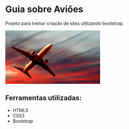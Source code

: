 # Guia sobre Aviões
Projeto para treinar criação de sites utilizando bootstrap.

<img width="300" src="img/airplane-1.jpg">
  
## Ferramentas utilizadas:
- HTML5
- CSS3
- Bootstrap

